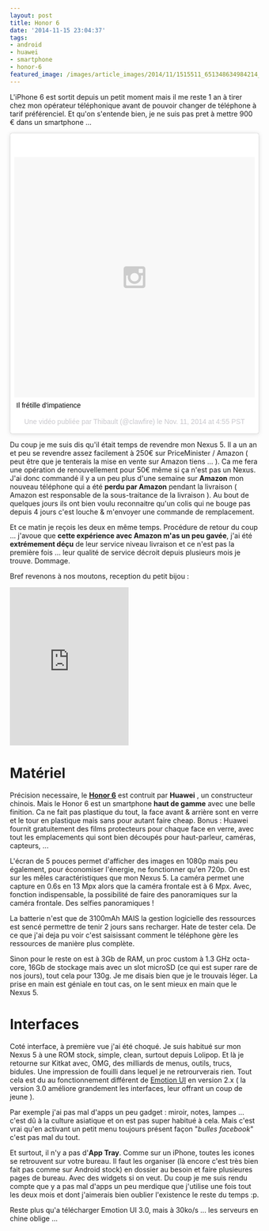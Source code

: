 ```yaml
---
layout: post
title: Honor 6
date: '2014-11-15 23:04:37'
tags:
- android
- huawei
- smartphone
- honor-6
featured_image: /images/article_images/2014/11/1515511_651348634984214_1307488631_n.jpg
---
```


L'iPhone 6 est sortit depuis un petit moment mais il me reste 1 an à tirer chez mon opérateur téléphonique avant de pouvoir changer de téléphone à tarif préférenciel. Et qu'on s'entende bien, je ne suis pas pret à mettre 900 € dans un smartphone ...

<blockquote class="instagram-media" data-instgrm-captioned data-instgrm-version="4" style=" background:#FFF; border:0; border-radius:3px; box-shadow:0 0 1px 0 rgba(0,0,0,0.5),0 1px 10px 0 rgba(0,0,0,0.15); margin: 1px; max-width:658px; padding:0; width:99.375%; width:-webkit-calc(100% - 2px); width:calc(100% - 2px);"><div style="padding:8px;"> <div style=" background:#F8F8F8; line-height:0; margin-top:40px; padding:50% 0; text-align:center; width:100%;"> <div style=" background:url(data:image/png;base64,iVBORw0KGgoAAAANSUhEUgAAACwAAAAsCAMAAAApWqozAAAAGFBMVEUiIiI9PT0eHh4gIB4hIBkcHBwcHBwcHBydr+JQAAAACHRSTlMABA4YHyQsM5jtaMwAAADfSURBVDjL7ZVBEgMhCAQBAf//42xcNbpAqakcM0ftUmFAAIBE81IqBJdS3lS6zs3bIpB9WED3YYXFPmHRfT8sgyrCP1x8uEUxLMzNWElFOYCV6mHWWwMzdPEKHlhLw7NWJqkHc4uIZphavDzA2JPzUDsBZziNae2S6owH8xPmX8G7zzgKEOPUoYHvGz1TBCxMkd3kwNVbU0gKHkx+iZILf77IofhrY1nYFnB/lQPb79drWOyJVa/DAvg9B/rLB4cC+Nqgdz/TvBbBnr6GBReqn/nRmDgaQEej7WhonozjF+Y2I/fZou/qAAAAAElFTkSuQmCC); display:block; height:44px; margin:0 auto -44px; position:relative; top:-22px; width:44px;"></div></div> <p style=" margin:8px 0 0 0; padding:0 4px;"> <a href="https://instagram.com/p/va89FxMYZ8/" style=" color:#000; font-family:Arial,sans-serif; font-size:14px; font-style:normal; font-weight:normal; line-height:17px; text-decoration:none; word-wrap:break-word;" target="_top">Il frétille d&#39;impatience</a></p> <p style=" color:#c9c8cd; font-family:Arial,sans-serif; font-size:14px; line-height:17px; margin-bottom:0; margin-top:8px; overflow:hidden; padding:8px 0 7px; text-align:center; text-overflow:ellipsis; white-space:nowrap;">Une vidéo publiée par Thibault (@clawfire) le <time style=" font-family:Arial,sans-serif; font-size:14px; line-height:17px;" datetime="2014-11-15T12:55:26+00:00">Nov. 11, 2014 at 4:55 PST</time></p></div></blockquote><script async defer src="//platform.instagram.com/en_US/embeds.js"></script>

Du coup je me suis dis qu'il était temps de revendre mon Nexus 5. Il a un an et peu se revendre assez facilement à 250€ sur PriceMinister / Amazon ( peut être que je tenterais la mise en vente sur Amazon tiens ... ). Ca me fera une opération de renouvellement pour 50€ même si ça n'est pas un Nexus. J'ai donc commandé il y a un peu plus d'une semaine sur **Amazon** mon nouveau téléphone qui a été **perdu par Amazon** pendant la livraison ( Amazon est responsable de la sous-traitance de la livraison ). Au bout de quelques jours ils ont bien voulu reconnaitre qu'un colis qui ne bouge pas depuis 4 jours c'est louche & m'envoyer une commande de remplacement.

Et ce matin je reçois les deux en même temps. Procédure de retour du coup ... j'avoue que **cette expérience avec Amazon m'as un peu gavée**, j'ai été **extrémement déçu** de leur service niveau livraison et ce n'est pas la première fois ... leur qualité de service décroit depuis plusieurs mois je trouve. Dommage.

Bref revenons à nos moutons, reception du petit bijou :
<iframe src="https://www.flickr.com/photos/cyberaxe/15174381833/in/set-72157649244239246/player/" width="240" height="320" frameborder="0" allowfullscreen webkitallowfullscreen mozallowfullscreen oallowfullscreen msallowfullscreen></iframe>

# Matériel

Précision necessaire, le **[Honor 6](http://hihonor.com/honor6)** est contruit par **Huawei** , un constructeur chinois. Mais le Honor 6 est un smartphone **haut de gamme** avec une belle finition. Ca ne fait pas plastique du tout, la face avant & arrière sont en verre et le tour en plastique mais sans pour autant faire cheap. Bonus : Huawei fournit gratuitement des films protecteurs pour chaque face en verre, avec tout les emplacements qui sont bien découpés pour haut-parleur, caméras, capteurs, ...

L'écran de 5 pouces permet d'afficher des images en 1080p mais peu également, pour économiser l'énergie, ne fonctionner qu'en 720p. On est sur les mêles caractéristiques que mon Nexus 5. La caméra permet une capture en 0.6s en 13 Mpx alors que la caméra frontale est à 6 Mpx. Avec, fonction indispensable, la possibilité de faire des panoramiques sur la caméra frontale. Des selfies panoramiques !  

La batterie n'est que de 3100mAh MAIS la gestion logicielle des ressources est sencé permettre de tenir 2 jours sans recharger. Hate de tester cela. De ce que j'ai deja pu voir c'est saisissant comment le téléphone gère les ressources de manière plus complète.

Sinon pour le reste on est à 3Gb de RAM, un proc custom à 1.3 GHz octa-core, 16Gb de stockage mais avec un slot microSD (ce qui est super rare de nos jours), tout cela pour 130g. Je me disais bien que je le trouvais léger. La prise en main est géniale en tout cas, on le sent mieux en main que le Nexus 5.

# Interfaces
Coté interface, à première vue j'ai été choqué. Je suis habitué sur mon Nexus 5 à une ROM stock, simple, clean, surtout depuis Lolipop. Et là je retourne sur Kitkat avec, OMG, des milliards de menus, outils, trucs, bidules. Une impression de fouilli dans lequel je ne retrourverais rien. Tout cela est du au fonctionnement différent de [Emotion UI](http://emui.com) en version 2.x ( la version 3.0 améliore grandement les interfaces, leur offrant un coup de jeune ).

Par exemple j'ai pas mal d'apps un peu gadget : miroir, notes, lampes ... c'est dû à la culture asiatique et on est pas super habitué à cela. Mais c'est vrai qu'en activant un petit menu toujours présent façon "_bulles facebook_" c'est pas mal du tout.

Et surtout, il n'y a pas d'__App Tray__. Comme sur un iPhone, toutes les icones se retrouvent sur votre bureau. Il faut les organiser (là encore c'est très bien fait pas comme sur Android stock) en dossier au besoin et faire plusieures pages de bureau. Avec des widgets si on veut. Du coup je me suis rendu compte que y a pas mal d'apps un peu merdique que j'utilise une fois tout les deux mois et dont j'aimerais bien oublier l'existence le reste du temps :p.

Reste plus qu'a télécharger Emotion UI 3.0, mais à 30ko/s ... les serveurs en chine oblige ...
